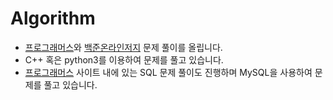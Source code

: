 # Algorithm
- [프로그래머스](https://school.programmers.co.kr, "Programmers link")와 [백준온라인저지](https://www.acmicpc.net, "Baekjoon link") 문제 풀이를 올립니다.
- C++ 혹은 python3를 이용하여 문제를 풀고 있습니다.
- [프로그래머스](https://school.programmers.co.kr/learn/challenges?tab=sql_practice_kit, "Programmers SQL link") 사이트 내에 있는 SQL 문제 풀이도 진행하며 MySQL을 사용하여 문제를 풀고 있습니다.
